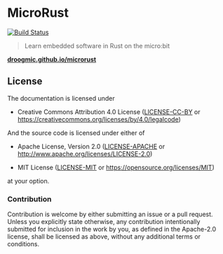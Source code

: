 # MicroRust 

[![Build Status](https://travis-ci.org/droogmic/microrust.svg?branch=master)](https://travis-ci.org/droogmic/microrust)

> Learn embedded software in Rust on the micro:bit

[**droogmic.github.io/microrust**](https://droogmic.github.io/microrust/)

## License

The documentation is licensed under

- Creative Commons Attribution 4.0 License ([LICENSE-CC-BY](LICENSE-CC-BY)
  or https://creativecommons.org/licenses/by/4.0/legalcode)

And the source code is licensed under either of

- Apache License, Version 2.0 ([LICENSE-APACHE](LICENSE-APACHE) or
  http://www.apache.org/licenses/LICENSE-2.0)

- MIT License ([LICENSE-MIT](LICENSE-MIT) or
  https://opensource.org/licenses/MIT)

at your option.

### Contribution

Contribution is welcome by either submitting an issue or a pull request.
Unless you explicitly state otherwise, any contribution intentionally submitted
for inclusion in the work by you, as defined in the Apache-2.0 license, shall be
licensed as above, without any additional terms or conditions.
